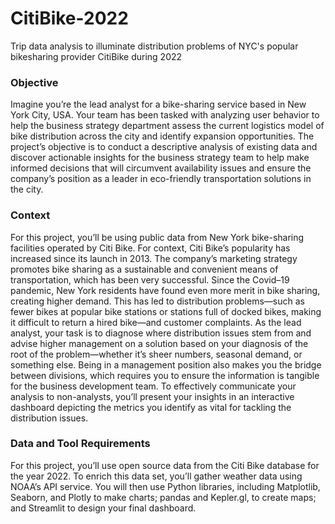 # CitiBike-2022
Trip data analysis to illuminate distribution problems of NYC's popular bikesharing provider CitiBike during 2022

### Objective

Imagine you’re the lead analyst for a bike-sharing service based in New York City, USA. Your team has been tasked with analyzing user behavior to help the business strategy department assess the current logistics model of bike distribution across the city and identify expansion opportunities. The project’s objective is to conduct a descriptive analysis of existing data and discover actionable insights for the business strategy team to help make informed decisions that will circumvent availability issues and ensure the company’s position as a leader in eco-friendly transportation solutions in the city. 

### Context

For this project, you’ll be using public data from New York bike-sharing facilities operated by Citi Bike. For context, Citi Bike’s popularity has increased since its launch in 2013. The company’s marketing strategy promotes bike sharing as a sustainable and convenient means of transportation, which has been very successful. Since the Covid–19 pandemic, New York residents have found even more merit in bike sharing, creating higher demand. This has led to distribution problems—such as fewer bikes at popular bike stations or stations full of docked bikes, making it difficult to return a hired bike—and customer complaints. As the lead analyst, your task is to diagnose where distribution issues stem from and advise higher management on a solution based on your diagnosis of the root of the problem—whether it’s sheer numbers, seasonal demand, or something else. Being in a management position also makes you the bridge between divisions, which requires you to ensure the information is tangible for the business development team. To effectively communicate your analysis to non-analysts, you’ll present your insights in an interactive dashboard depicting the metrics you identify as vital for tackling the distribution issues.

### Data and Tool Requirements

For this project, you’ll use open source data from the Citi Bike database for the year 2022. To enrich this data set, you’ll gather weather data using NOAA’s API service. You will then use Python libraries, including Matplotlib, Seaborn, and Plotly to make charts; pandas and Kepler.gl, to create maps; and Streamlit to design your final dashboard.

